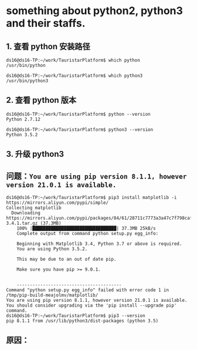 # something about python2, python3 and their staffs.

## 1. 查看 python 安装路径

```
ds16@ds16-TP:~/work/TauristarPlatform$ which python
/usr/bin/python

ds16@ds16-TP:~/work/TauristarPlatform$ which python3
/usr/bin/python3
```



## 2. 查看 python 版本

```
ds16@ds16-TP:~/work/TauristarPlatform$ python --version
Python 2.7.12

ds16@ds16-TP:~/work/TauristarPlatform$ python3 --version
Python 3.5.2
```



## 3. 升级 python3

## 问题：`You are using pip version 8.1.1, however version 21.0.1 is available.`

```
ds16@ds16-TP:~/work/TauristarPlatform$ pip3 install matplotlib -i https://mirrors.aliyun.com/pypi/simple/
Collecting matplotlib
  Downloading https://mirrors.aliyun.com/pypi/packages/84/61/28711c7773a3a47c7f798cafc219968aab78d260c0d674696a077432bbd4/matplotlib-3.4.1.tar.gz (37.3MB)
    100% |████████████████████████████████| 37.3MB 25kB/s 
    Complete output from command python setup.py egg_info:
    
    Beginning with Matplotlib 3.4, Python 3.7 or above is required.
    You are using Python 3.5.2.
    
    This may be due to an out of date pip.
    
    Make sure you have pip >= 9.0.1.
    
    
    ----------------------------------------
Command "python setup.py egg_info" failed with error code 1 in /tmp/pip-build-meajolmv/matplotlib/
You are using pip version 8.1.1, however version 21.0.1 is available.
You should consider upgrading via the 'pip install --upgrade pip' command.
ds16@ds16-TP:~/work/TauristarPlatform$ pip3 --version
pip 8.1.1 from /usr/lib/python3/dist-packages (python 3.5)

```

## 原因：